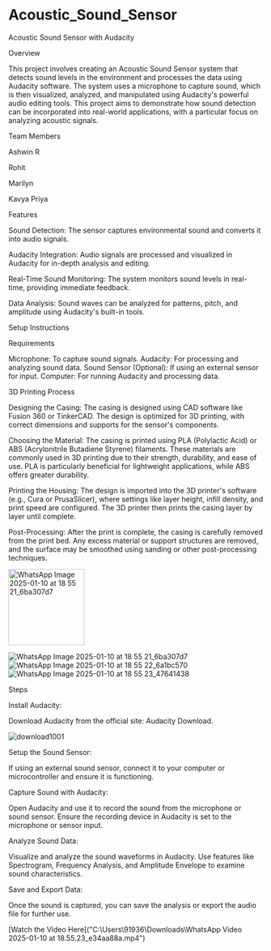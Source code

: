 # Acoustic_Sound_Sensor
Acoustic Sound Sensor with Audacity

Overview

This project involves creating an Acoustic Sound Sensor system that detects sound levels in the environment and processes the data using Audacity software. The system uses a microphone to capture sound, which is then visualized, analyzed, and manipulated using Audacity's powerful audio editing tools. This project aims to demonstrate how sound detection can be incorporated into real-world applications, with a particular focus on analyzing acoustic signals.

Team Members

Ashwin R

Rohit

Marilyn

Kavya Priya

Features

Sound Detection: The sensor captures environmental sound and converts it into audio signals.

Audacity Integration: Audio signals are processed and visualized in Audacity for in-depth analysis and editing.

Real-Time Sound Monitoring: The system monitors sound levels in real-time, providing immediate feedback.

Data Analysis: Sound waves can be analyzed for patterns, pitch, and amplitude using Audacity's built-in tools.

Setup Instructions

Requirements

Microphone: To capture sound signals.
Audacity: For processing and analyzing sound data.
Sound Sensor (Optional): If using an external sensor for input.
Computer: For running Audacity and processing data.

3D Printing Process

Designing the Casing:
The casing is designed using CAD software like Fusion 360 or TinkerCAD. The design is optimized for 3D printing, with correct dimensions and supports for the sensor's components.

Choosing the Material:
The casing is printed using PLA (Polylactic Acid) or ABS (Acrylonitrile Butadiene Styrene) filaments. These materials are commonly used in 3D printing due to their strength, durability, and ease of use. PLA is particularly beneficial for lightweight applications, while ABS offers greater durability.

Printing the Housing:
The design is imported into the 3D printer's software (e.g., Cura or PrusaSlicer), where settings like layer height, infill density, and print speed are configured. The 3D printer then prints the casing layer by layer until complete.

Post-Processing:
After the print is complete, the casing is carefully removed from the print bed. Any excess material or support structures are removed, and the surface may be smoothed using sanding or other post-processing techniques.

<img src="https://github.com/user-attachments/assets/ce08e42b-4d24-4769-80b5-61b7a9295293" alt="WhatsApp Image 2025-01-10 at 18 55 21_6ba307d7"  width="150px" height="150px">


![WhatsApp Image 2025-01-10 at 18 55 21_6ba307d7](https://github.com/user-attachments/assets/ce08e42b-4d24-4769-80b5-61b7a9295293)
![WhatsApp Image 2025-01-10 at 18 55 22_6a1bc570](https://github.com/user-attachments/assets/5f2616b7-7766-42f2-b7be-0fd7bccfc091)
![WhatsApp Image 2025-01-10 at 18 55 23_47641438](https://github.com/user-attachments/assets/b84f7f90-0f83-44e8-8a5c-5e6609b679ea)


Steps

Install Audacity:

Download Audacity from the official site: Audacity Download.

![download1001](https://github.com/user-attachments/assets/4330b15e-1600-4fc5-a3f9-128beb0de4db)


Setup the Sound Sensor:

If using an external sound sensor, connect it to your computer or microcontroller and ensure it is functioning.

Capture Sound with Audacity:

Open Audacity and use it to record the sound from the microphone or sound sensor.
Ensure the recording device in Audacity is set to the microphone or sensor input.

Analyze Sound Data:

Visualize and analyze the sound waveforms in Audacity.
Use features like Spectrogram, Frequency Analysis, and Amplitude Envelope to examine sound characteristics.

Save and Export Data:

Once the sound is captured, you can save the analysis or export the audio file for further use.

[Watch the Video Here]("C:\Users\91936\Downloads\WhatsApp Video 2025-01-10 at 18.55.23_e34aa88a.mp4")
